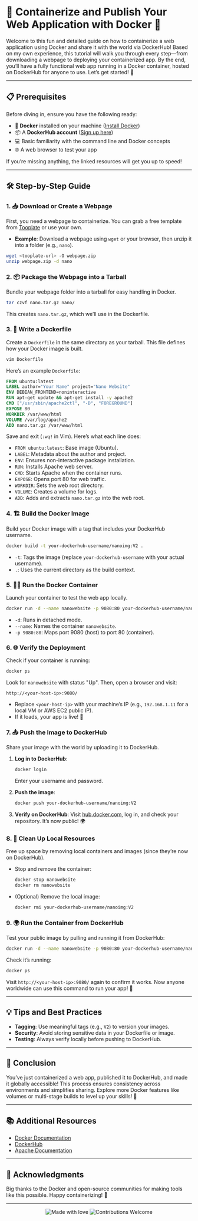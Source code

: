 # 🚀 Containerize and Publish Your Web Application with Docker 🐳

Welcome to this fun and detailed guide on how to containerize a web application using Docker and share it with the world via DockerHub! Based on my own experience, this tutorial will walk you through every step—from downloading a webpage to deploying your containerized app. By the end, you’ll have a fully functional web app running in a Docker container, hosted on DockerHub for anyone to use. Let’s get started! 🌟

---

## 📋 Prerequisites

Before diving in, ensure you have the following ready:

- 🐳 **Docker** installed on your machine ([Install Docker](https://docs.docker.com/get-docker/))
- 📦 A **DockerHub account** ([Sign up here](https://hub.docker.com/))
- 💻 Basic familiarity with the command line and Docker concepts
- 🌐 A web browser to test your app

If you’re missing anything, the linked resources will get you up to speed!

---

## 🛠️ Step-by-Step Guide

### 1. 📥 Download or Create a Webpage

First, you need a webpage to containerize. You can grab a free template from [Tooplate](https://www.tooplate.com/) or use your own.

- **Example**: Download a webpage using `wget` or your browser, then unzip it into a folder (e.g., `nano`).

```bash
wget <tooplate-url> -O webpage.zip
unzip webpage.zip -d nano
```

### 2. 📦 Package the Webpage into a Tarball

Bundle your webpage folder into a tarball for easy handling in Docker.

```bash
tar czvf nano.tar.gz nano/
```

This creates `nano.tar.gz`, which we’ll use in the Dockerfile.

### 3. 📝 Write a Dockerfile

Create a `Dockerfile` in the same directory as your tarball. This file defines how your Docker image is built.

```bash
vim Dockerfile
```

Here’s an example `Dockerfile`:

```dockerfile
FROM ubuntu:latest
LABEL author="Your Name" project="Nano Website"
ENV DEBIAN_FRONTEND=noninteractive
RUN apt-get update && apt-get install -y apache2
CMD ["/usr/sbin/apache2ctl", "-D", "FOREGROUND"]
EXPOSE 80
WORKDIR /var/www/html
VOLUME /var/log/apache2
ADD nano.tar.gz /var/www/html
```

Save and exit (`:wq!` in Vim). Here’s what each line does:

- `FROM ubuntu:latest`: Base image (Ubuntu).
- `LABEL`: Metadata about the author and project.
- `ENV`: Ensures non-interactive package installation.
- `RUN`: Installs Apache web server.
- `CMD`: Starts Apache when the container runs.
- `EXPOSE`: Opens port 80 for web traffic.
- `WORKDIR`: Sets the web root directory.
- `VOLUME`: Creates a volume for logs.
- `ADD`: Adds and extracts `nano.tar.gz` into the web root.

### 4. 🏗️ Build the Docker Image

Build your Docker image with a tag that includes your DockerHub username.

```bash
docker build -t your-dockerhub-username/nanoimg:V2 .
```

- `-t`: Tags the image (replace `your-dockerhub-username` with your actual username).
- `.`: Uses the current directory as the build context.

### 5. 🏃‍♂️ Run the Docker Container

Launch your container to test the web app locally.

```bash
docker run -d --name nanowebsite -p 9080:80 your-dockerhub-username/nanoimg:V2
```

- `-d`: Runs in detached mode.
- `--name`: Names the container `nanowebsite`.
- `-p 9080:80`: Maps port 9080 (host) to port 80 (container).

### 6. 🌐 Verify the Deployment

Check if your container is running:

```bash
docker ps
```

Look for `nanowebsite` with status "Up". Then, open a browser and visit:

```
http://<your-host-ip>:9080/
```

- Replace `<your-host-ip>` with your machine’s IP (e.g., `192.168.1.11` for a local VM or AWS EC2 public IP).
- If it loads, your app is live! 🎉

### 7. 📤 Push the Image to DockerHub

Share your image with the world by uploading it to DockerHub.

1. **Log in to DockerHub**:
   ```bash
   docker login
   ```
   Enter your username and password.

2. **Push the image**:
   ```bash
   docker push your-dockerhub-username/nanoimg:V2
   ```

3. **Verify on DockerHub**: Visit [hub.docker.com](https://hub.docker.com/), log in, and check your repository. It’s now public! 🌍

### 8. 🧹 Clean Up Local Resources

Free up space by removing local containers and images (since they’re now on DockerHub).

- Stop and remove the container:
  ```bash
  docker stop nanowebsite
  docker rm nanowebsite
  ```

- (Optional) Remove the local image:
  ```bash
  docker rmi your-dockerhub-username/nanoimg:V2
  ```

### 9. 🌍 Run the Container from DockerHub

Test your public image by pulling and running it from DockerHub:

```bash
docker run -d --name nanowebsite -p 9080:80 your-dockerhub-username/nanoimg:V2
```

Check it’s running:

```bash
docker ps
```

Visit `http://<your-host-ip>:9080/` again to confirm it works. Now anyone worldwide can use this command to run your app! 🚀

---

## 💡 Tips and Best Practices

- **Tagging**: Use meaningful tags (e.g., `V2`) to version your images.
- **Security**: Avoid storing sensitive data in your Dockerfile or image.
- **Testing**: Always verify locally before pushing to DockerHub.

---

## 🎉 Conclusion

You’ve just containerized a web app, published it to DockerHub, and made it globally accessible! This process ensures consistency across environments and simplifies sharing. Explore more Docker features like volumes or multi-stage builds to level up your skills! 🌟

---

## 📚 Additional Resources

- [Docker Documentation](https://docs.docker.com/)
- [DockerHub](https://hub.docker.com/)
- [Apache Documentation](https://httpd.apache.org/docs/)

---

## 🙏 Acknowledgments

Big thanks to the Docker and open-source communities for making tools like this possible. Happy containerizing! 🐳

---

<p align="center">
  <img src="https://img.shields.io/badge/Made%20with-❤️-red?style=flat-square" alt="Made with love">  
  <img src="https://img.shields.io/badge/Contributions-Welcome-brightgreen?style=flat-square" alt="Contributions Welcome">  
</p>